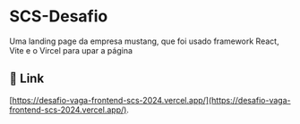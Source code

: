 
# SCS-Desafio

Uma landing page da empresa mustang, que foi usado framework React, Vite e o Vircel para upar a página

## 🔗 Link

[https://desafio-vaga-frontend-scs-2024.vercel.app/](https://desafio-vaga-frontend-scs-2024.vercel.app/).
